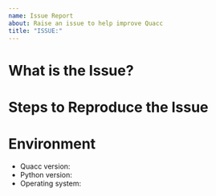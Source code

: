 ```yaml
---
name: Issue Report
about: Raise an issue to help improve Quacc
title: "ISSUE:"
---
```


# What is the Issue?

# Steps to Reproduce the Issue

# Environment
- Quacc version:
- Python version:
- Operating system:
